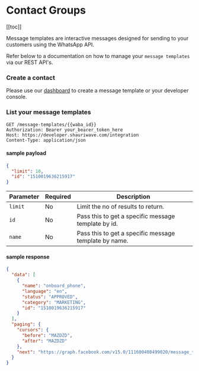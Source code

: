 # Contact Groups

[[toc]]

Message templates are interactive messages designed for sending to your customers using the WhatsApp API.

Refer below to a documentation on how to manage your ``message templates`` via our REST API's.

### Create a contact
Please use our [dashboard](https://app.shauriwave.com/phone-numbers) to create a message template or your developer console.

### List your message templates

```http
GET /message-templates/{{waba_id}}
Authorization: Bearer your_bearer_token_here
Host: https://developer.shauriwave.com/integration
Content-Type: application/json
```
#### sample payload
```json
{
  "limit": 10,
  "id": "1510019636215917"
}
```
| Parameter | Required | Description                                           |
|-----------|----------|-------------------------------------------------------|
| `limit`   | No       | Limit the no of results to return.                    |
| `id`      | No       | Pass this to get a specific message template by id.   |
| `name`    | No       | Pass this to get a specific message template by name. |



#### sample response
````json
{
  "data": [
    {
      "name": "onboard_phone",
      "language": "en",
      "status": "APPROVED",
      "category": "MARKETING",
      "id": "1510019636215917"
    }
  ],
  "paging": {
    "cursors": {
      "before": "MAZDZD",
      "after": "MAZDZD"
    },
    "next": "https://graph.facebook.com/v15.0/111600408499020/message_templates?fields=name%2Clanguage%2Cstatus%2Ccategory%2Cid&limit=1&after=MAZDZD"
  }
}
````
